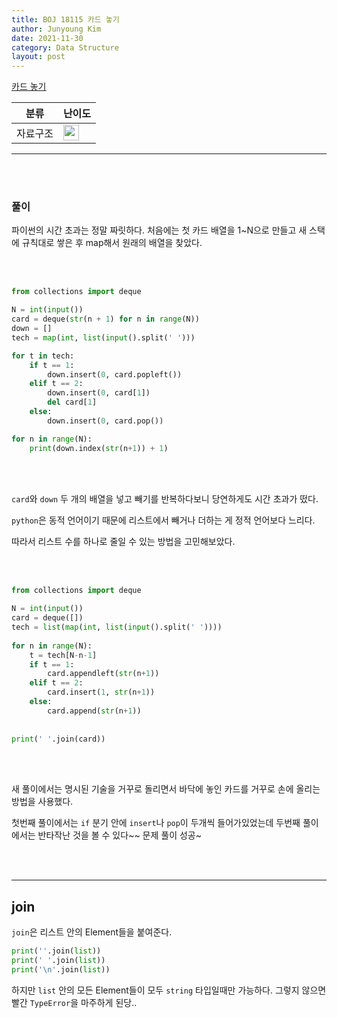 ```yaml
---
title: BOJ 18115 카드 놓기
author: Junyoung Kim
date: 2021-11-30
category: Data Structure
layout: post
---
```


  
  

[카드 놓기](https://www.acmicpc.net/problem/18115)

|분류|난이도  |
|--|--|
| 자료구조 | <img  height="25px"  width="25px" src="https://static.solved.ac/tier_small/8.svg"/> |




---

<br>
<br>

### 풀이

파이썬의 시간 초과는 정말 짜릿하다. 처음에는 첫 카드 배열을 1~N으로 만들고 새 스택에 규칙대로 쌓은 후 map해서 원래의 배열을 찾았다.

<br>
<br>

```python
from collections import deque

N = int(input())
card = deque(str(n + 1) for n in range(N))
down = []
tech = map(int, list(input().split(' ')))

for t in tech:
    if t == 1:
        down.insert(0, card.popleft())
    elif t == 2:
        down.insert(0, card[1])
        del card[1]
    else:
        down.insert(0, card.pop())

for n in range(N):
    print(down.index(str(n+1)) + 1)
```
<br>
<br>

`card`와 `down` 두 개의 배열을 넣고 빼기를 반복하다보니 당연하게도 시간 초과가 떴다.

`python`은 동적 언어이기 때문에 리스트에서 빼거나 더하는 게 정적 언어보다 느리다.

따라서 리스트 수를 하나로 줄일 수 있는 방법을 고민해보았다.

<br>
<br>

```python
from collections import deque  
  
N = int(input())  
card = deque([])  
tech = list(map(int, list(input().split(' '))))  
  
for n in range(N):  
    t = tech[N-n-1]  
    if t == 1:  
        card.appendleft(str(n+1))  
    elif t == 2:  
        card.insert(1, str(n+1))  
    else:  
        card.append(str(n+1))  
  
  
print(' '.join(card))
```

<br>
<br>

새 풀이에서는 명시된 기술을 거꾸로 돌리면서 바닥에 놓인 카드를 거꾸로 손에 올리는 방법을 사용했다.

첫번째 풀이에서는 `if` 분기 안에 `insert`나 `pop`이 두개씩 들어가있었는데 두번째 풀이에서는 반타작난 것을 볼 수 있다~~ 문제 풀이 성공~


<br>
<br>

---
## join

`join`은 리스트 안의 Element들을 붙여준다.

```python
print(''.join(list))
print(' '.join(list))
print('\n'.join(list))
```

하지만 `list` 안의 모든 Element들이 모두 `string` 타입일때만 가능하다.
그렇지 않으면 빨간 `TypeError`을 마주하게 된당..